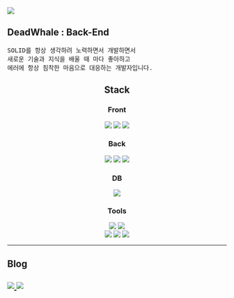 
<img   src="https://capsule-render.vercel.app/api?type=waving&color=auto&height=200&section=header&text=DeadWhale&fontSize=40&animation=fadeIn&fontAlignY=38&descAlignY=51&descAlign=62">



## DeadWhale : Back-End
<pre>
SOLID를 항상 생각하려 노력하면서 개발하면서 
새로운 기술과 지식을 배울 때 마다 좋아하고
에러에 항상 침착한 마음으로 대응하는 개발자입니다.
</pre>

<div style="text-align: center;">

## Stack 

### Front
<img src="https://img.shields.io/badge/html5-E34F26?style=for-the-badge&logo=html5&logoColor=white">
<img src="https://img.shields.io/badge/css-1572B6?style=for-the-badge&logo=css3&logoColor=white">
<img src="https://img.shields.io/badge/javascript-F7DF1E?style=for-the-badge&logo=javascript&logoColor=black">
<br>

### Back
<img src="https://img.shields.io/badge/java1.8-007396?style=for-the-badge&logo=java&logoColor=white"> 
<img src="https://img.shields.io/badge/Spring-6DB33F?style=for-the-badge&logo=Spring&logoColor=white">
<img src="https://img.shields.io/badge/Spring%20Boot-6DB33F?style=for-the-badge&logo=SpringBoot&logoColor=white">
<br>

### DB
<img src="https://img.shields.io/badge/oracle-F80000?style=for-the-badge&logo=oracle&logoColor=white">
<br>

### Tools
<img src="https://img.shields.io/badge/Gradle-02303A?style=for-the-badge&logo=Gradle&logoColor=white">
<img src="https://img.shields.io/badge/Maven-C71A36?style=for-the-badge&logo=Apache-Maven&logoColor=white">
<br>
<img src="https://img.shields.io/badge/github-181717?style=for-the-badge&logo=github&logoColor=white">
<img src="https://img.shields.io/badge/Slack-4A154B?style=for-the-badge&logo=slack&logoColor=white">
<img src="https://img.shields.io/badge/Notion-000000?style=for-the-badge&logo=Notion&logoColor=white">
<br>
</div>

<hr>

<h2> Blog 
<br>
<br>
<a href="https://velog.io/@disdos0928">
<img src="https://velog.velcdn.com/images/disdos0928/post/afc1b841-061e-4dff-a9af-78030dc7f176/image.png">    
</a>

<a href="https://deadwhale.notion.site/dc572a2b5f744015842229fbae371bbc">
<img src="https://velog.velcdn.com/images/disdos0928/post/edecf70e-bb4a-46bf-9c75-82ada533921b/image.png">    
</a>
